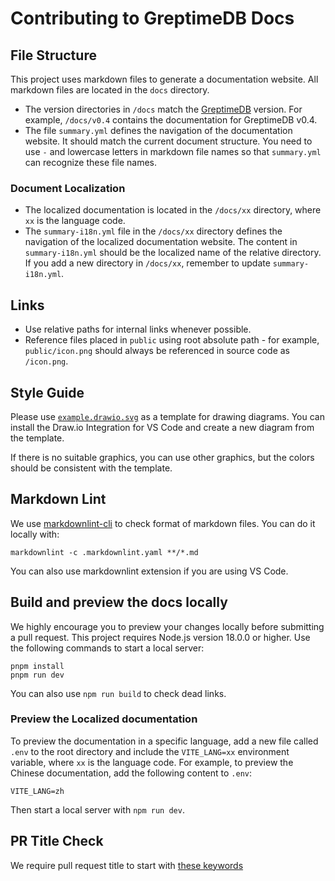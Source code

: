 # Contributing to GreptimeDB Docs

## File Structure

This project uses markdown files to generate a documentation website.
All markdown files are located in the `docs` directory.

- The version directories in `/docs` match the [GreptimeDB](https://github.com/GreptimeTeam/greptimedb) version.
For example, `/docs/v0.4` contains the documentation for GreptimeDB v0.4.
- The file `summary.yml` defines the navigation of the documentation website.
It should match the current document structure.
You need to use `-` and lowercase letters in markdown file names so that `summary.yml` can recognize these file names.

### Document Localization

- The localized documentation is located in the `/docs/xx` directory, where `xx` is the language code.
- The `summary-i18n.yml` file in the `/docs/xx` directory defines the navigation of the localized documentation website.
The content in `summary-i18n.yml` should be the localized name of the relative directory.
If you add a new directory in `/docs/xx`, remember to update `summary-i18n.yml`.

## Links

- Use relative paths for internal links whenever possible.
- Reference files placed in `public` using root absolute path - for example, `public/icon.png` should always be referenced in source code as `/icon.png`.

## Style Guide

Please use [`example.drawio.svg`](docs/example.drawio.svg) as a template for drawing diagrams.
You can install the Draw.io Integration for VS Code and create a new diagram from the template.

If there is no suitable graphics, you can use other graphics,
but the colors should be consistent with the template.

## Markdown Lint

We use [markdownlint-cli](https://github.com/DavidAnson/markdownlint) to check
format of markdown files. You can do it locally with:

```shell
markdownlint -c .markdownlint.yaml **/*.md
```

You can also use markdownlint extension if you are using VS Code.

## Build and preview the docs locally

We highly encourage you to preview your changes locally before submitting a pull request.
This project requires Node.js version 18.0.0 or higher.
Use the following commands to start a local server:

```shell
pnpm install
pnpm run dev
```

You can also use `npm run build` to check dead links.

### Preview the Localized documentation

To preview the documentation in a specific language,
add a new file called `.env` to the root directory and include the `VITE_LANG=xx` environment variable,
where `xx` is the language code.
For example, to preview the Chinese documentation, add the following content to `.env`:

```shell
VITE_LANG=zh
```

Then start a local server with `npm run dev`.

## PR Title Check

We require pull request title to start with [these
keywords](https://github.com/GreptimeTeam/docs/blob/main/.github/pr-title-checker-config.json#L7C1-L7C1)
